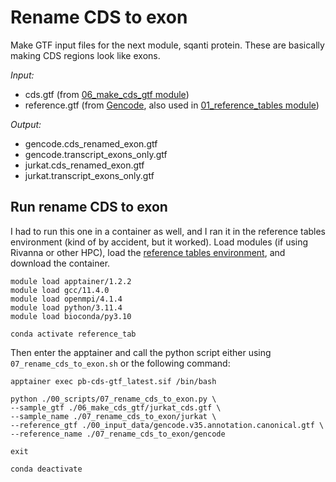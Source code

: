 # Rename CDS to exon
Make GTF input files for the next module, sqanti protein. These are basically making CDS regions look like exons. <br />

_Input:_ <br />
- cds.gtf (from [06_make_cds_gtf module](https://github.com/efwatts/LRP_Troubleshooting/blob/main/06_make_cds_gtf/README.md))
- reference.gtf (from [Gencode](https://www.gencodegenes.org/), also used in [01_reference_tables module](https://github.com/efwatts/LRP_Troubleshooting/tree/main/01_reference_tables))

_Output:_
- gencode.cds_renamed_exon.gtf
- gencode.transcript_exons_only.gtf
- jurkat.cds_renamed_exon.gtf
- jurkat.transcript_exons_only.gtf

## Run rename CDS to exon
I had to run this one in a container as well, and I ran it in the reference tables environment (kind of by accident, but it worked). Load modules (if using Rivanna or other HPC), load the [reference tables environment](https://github.com/efwatts/LRP_Troubleshooting/blob/main/01_reference_tables/reference_tables.yml), and download the container. <br />
```
module load apptainer/1.2.2
module load gcc/11.4.0  
module load openmpi/4.1.4
module load python/3.11.4
module load bioconda/py3.10

conda activate reference_tab
```
Then enter the apptainer and call the python script either using `07_rename_cds_to_exon.sh` or the following command: <br />
```
apptainer exec pb-cds-gtf_latest.sif /bin/bash

python ./00_scripts/07_rename_cds_to_exon.py \
--sample_gtf ./06_make_cds_gtf/jurkat_cds.gtf \
--sample_name ./07_rename_cds_to_exon/jurkat \
--reference_gtf ./00_input_data/gencode.v35.annotation.canonical.gtf \
--reference_name ./07_rename_cds_to_exon/gencode 

exit

conda deactivate 
```
